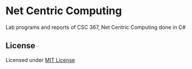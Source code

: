 # Net Centric Computing
Lab programs and reports of CSC 367, Net Centric Computing done in C#

## License
Licensed under [MIT License](https://choosealicense.com/licenses/mit/)
